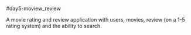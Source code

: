 #day5-moview_review

A movie rating and review application with users, movies, review (on a 1-5 rating system) and the ability to search.
